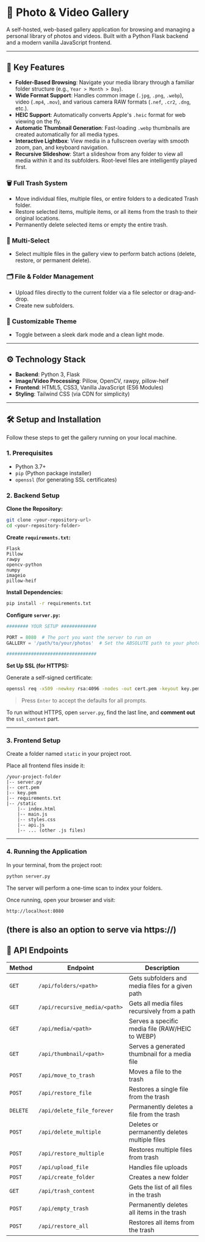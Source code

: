 # 📸 Photo & Video Gallery

A self-hosted, web-based gallery application for browsing and managing a personal library of photos and videos. Built with a Python Flask backend and a modern vanilla JavaScript frontend.



---

## 🔑 Key Features

- **Folder-Based Browsing**: Navigate your media library through a familiar folder structure (e.g., `Year > Month > Day`).
- **Wide Format Support**: Handles common image (`.jpg`, `.png`, `.webp`), video (`.mp4`, `.mov`), and various camera RAW formats (`.nef`, `.cr2`, `.dng`, etc.).
- **HEIC Support**: Automatically converts Apple's `.heic` format for web viewing on the fly.
- **Automatic Thumbnail Generation**: Fast-loading `.webp` thumbnails are created automatically for all media types.
- **Interactive Lightbox**: View media in a fullscreen overlay with smooth zoom, pan, and keyboard navigation.
- **Recursive Slideshow**: Start a slideshow from any folder to view all media within it and its subfolders. Root-level files are intelligently played first.

### 🗑️ Full Trash System

- Move individual files, multiple files, or entire folders to a dedicated Trash folder.
- Restore selected items, multiple items, or all items from the trash to their original locations.
- Permanently delete selected items or empty the entire trash.

### 🧰 Multi-Select

- Select multiple files in the gallery view to perform batch actions (delete, restore, or permanent delete).

### 🗂️ File & Folder Management

- Upload files directly to the current folder via a file selector or drag-and-drop.
- Create new subfolders.

### 🎨 Customizable Theme

- Toggle between a sleek dark mode and a clean light mode.

---

## ⚙️ Technology Stack

- **Backend**: Python 3, Flask  
- **Image/Video Processing**: Pillow, OpenCV, rawpy, pillow-heif  
- **Frontend**: HTML5, CSS3, Vanilla JavaScript (ES6 Modules)  
- **Styling**: Tailwind CSS (via CDN for simplicity)  

---

## 🛠️ Setup and Installation

Follow these steps to get the gallery running on your local machine.

### 1. Prerequisites

- Python 3.7+
- `pip` (Python package installer)
- `openssl` (for generating SSL certificates)

### 2. Backend Setup

**Clone the Repository:**

```bash
git clone <your-repository-url>
cd <your-repository-folder>
````

**Create `requirements.txt`:**

```text
Flask
Pillow
rawpy
opencv-python
numpy
imageio
pillow-heif
```

**Install Dependencies:**

```bash
pip install -r requirements.txt
```

**Configure `server.py`:**

```python
######## YOUR SETUP #############

PORT = 8080  # The port you want the server to run on
GALLERY = '/path/to/your/photos'  # Set the ABSOLUTE path to your photo library

#################################
```

**Set Up SSL (for HTTPS):**

Generate a self-signed certificate:

```bash
openssl req -x509 -newkey rsa:4096 -nodes -out cert.pem -keyout key.pem -days 365
```

> Press `Enter` to accept the defaults for all prompts.

To run without HTTPS, open `server.py`, find the last line, and **comment out** the `ssl_context` part.

---

### 3. Frontend Setup

Create a folder named `static` in your project root.

Place all frontend files inside it:

```
/your-project-folder
|-- server.py
|-- cert.pem
|-- key.pem
|-- requirements.txt
|-- /static
    |-- index.html
    |-- main.js
    |-- styles.css
    |-- api.js
    |-- ... (other .js files)
```

---

### 4. Running the Application

In your terminal, from the project root:

```bash
python server.py
```

The server will perform a one-time scan to index your folders.

Once running, open your browser and visit:

```
http://localhost:8080
```
(there is also an option to serve via https://)
---

## 🧪 API Endpoints

| Method   | Endpoint                      | Description                                      |
| -------- | ----------------------------- | ------------------------------------------------ |
| `GET`    | `/api/folders/<path>`         | Gets subfolders and media files for a given path |
| `GET`    | `/api/recursive_media/<path>` | Gets all media files recursively from a path     |
| `GET`    | `/api/media/<path>`           | Serves a specific media file (RAW/HEIC to WEBP)  |
| `GET`    | `/api/thumbnail/<path>`       | Serves a generated thumbnail for a media file    |
| `POST`   | `/api/move_to_trash`          | Moves a file to the trash                        |
| `POST`   | `/api/restore_file`           | Restores a single file from the trash            |
| `DELETE` | `/api/delete_file_forever`    | Permanently deletes a file from the trash        |
| `POST`   | `/api/delete_multiple`        | Deletes or permanently deletes multiple files    |
| `POST`   | `/api/restore_multiple`       | Restores multiple files from trash               |
| `POST`   | `/api/upload_file`            | Handles file uploads                             |
| `POST`   | `/api/create_folder`          | Creates a new folder                             |
| `GET`    | `/api/trash_content`          | Gets the list of all files in the trash          |
| `POST`   | `/api/empty_trash`            | Permanently deletes all items in the trash       |
| `POST`   | `/api/restore_all`            | Restores all items from the trash                |

